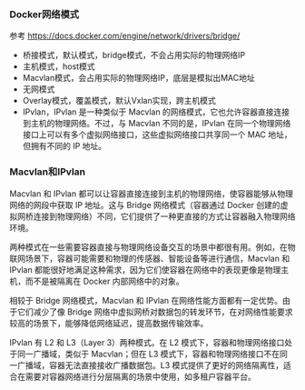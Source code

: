 ### Docker网络模式

参考 https://docs.docker.com/engine/network/drivers/bridge/

- 桥接模式，默认模式，bridge模式，不会占用实际的物理网络IP
- 主机模式，host模式
- Macvlan模式，会占用实际的物理网络IP，底层是模拟出MAC地址
- 无网模式
- Overlay模式，覆盖模式，默认Vxlan实现，跨主机模式
- IPvlan，IPvlan 是一种类似于 Macvlan 的网络模式，它也允许容器直接连接到主机的物理网络。不过，与 Macvlan 不同的是，IPvlan 在同一个物理网络接口上可以有多个虚拟网络接口，这些虚拟网络接口共享同一个 MAC 地址，但拥有不同的 IP 地址。

### Macvlan和IPvlan

Macvlan 和 IPvlan 都可以让容器直接连接到主机的物理网络，使容器能够从物理网络的网段中获取 IP 地址。这与 Bridge 网络模式（容器通过 Docker 创建的虚拟网桥连接到物理网络）不同，它们提供了一种更直接的方式让容器融入物理网络环境。

两种模式在一些需要容器直接与物理网络设备交互的场景中都很有用。例如，在物联网场景下，容器可能需要和物理的传感器、智能设备等进行通信，Macvlan 和 IPvlan 都能很好地满足这种需求，因为它们使容器在网络中的表现更像是物理主机，而不是被隔离在 Docker 内部网络中的对象。

相较于 Bridge 网络模式，Macvlan 和 IPvlan 在网络性能方面都有一定优势。由于它们减少了像 Bridge 网络中虚拟网桥对数据包的转发环节，在对网络性能要求较高的场景下，能够降低网络延迟，提高数据传输效率。

IPvlan 有 L2 和 L3（Layer 3）两种模式。在 L2 模式下，容器和物理网络接口处于同一广播域，类似于 Macvlan；但在 L3 模式下，容器和物理网络接口不在同一广播域，容器无法直接接收广播数据包。L3 模式提供了更好的网络隔离性，适合在需要对容器网络进行分层隔离的场景中使用，如多租户容器平台。